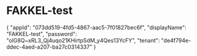 # FAKKEL-test

{
  "appId": "073dd519-4fd5-4867-aac5-7f01827bec6f",
  "displayName": "FAKKEL-test",
  "password": "olG8Q~xRL3_Qj4uqo21KHirtpSdM_y4Qes13YcFY",
  "tenant": "de4f794e-ddec-4aed-a207-ba27c0314337"
}